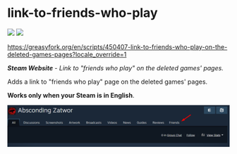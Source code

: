 # link-to-friends-who-play
![](https://img.shields.io/github/license/rdavydov/link-to-friends-who-play?style=for-the-badge&logo=github&color=purple&logoColor=thistle)
![](https://img.shields.io/greasyfork/dt/450407?style=for-the-badge&logo=tampermonkey&color=darkblue&logoColor=aquamarine)

https://greasyfork.org/en/scripts/450407-link-to-friends-who-play-on-the-deleted-games-pages?locale_override=1

***Steam Website** - Link to "friends who play" on the deleted games' pages.*

Adds a link to "friends who play" page on the deleted games' pages.

**Works only when your Steam is in English**.

![](https://github.com/rdavydov/link-to-friends-who-play/blob/main/afe4k8iqd1hc1ci4hudr3aftzdsm.png?raw=true)
